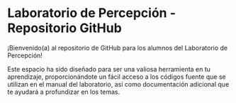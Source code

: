 # Laboratorio de Percepción - Repositorio GitHub

¡Bienvenido(a) al repositorio de GitHub para los alumnos del Laboratorio de Percepción!

Este espacio ha sido diseñado para ser una valiosa herramienta en tu aprendizaje, proporcionándote un fácil acceso a los códigos fuente que se utilizan en el manual del laboratorio, así como documentación adicional que te ayudará a profundizar en los temas.
